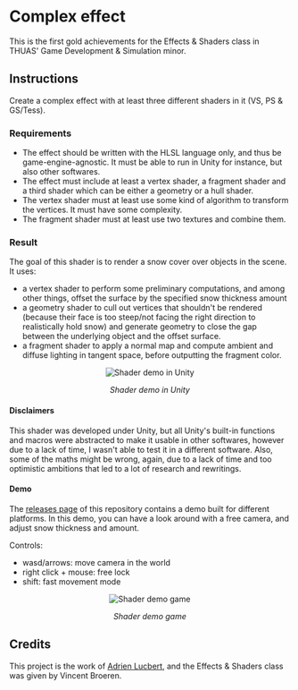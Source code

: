 # Complex effect

This is the first gold achievements for the Effects & Shaders class in THUAS'
Game Development & Simulation minor.

## Instructions

Create a complex effect with at least three different shaders in it (VS, PS &
GS/Tess).

### Requirements

- The effect should be written with the HLSL language only, and thus be
game-engine-agnostic. It must be able to run in Unity for instance, but also
other softwares.
- The effect must include at least a vertex shader, a fragment shader and a
third shader which can be either a geometry or a hull shader.
- The vertex shader must at least use some kind of algorithm to transform the
vertices. It must have some complexity.
- The fragment shader must at least use two textures and combine them.

### Result

The goal of this shader is to render a snow cover over objects in the
scene. It uses:
- a vertex shader to perform some preliminary computations, and among
other things, offset the surface by the specified snow thickness amount
- a geometry shader to cull out vertices that shouldn't be rendered
(because their face is too steep/not facing the right direction to
realistically hold snow) and generate geometry to close the gap between
the underlying object and the offset surface.
- a fragment shader to apply a normal map and compute ambient and diffuse
lighting in tangent space, before outputting the fragment color.

<div align="center">
  <img src="./resources/snow-cover-shader.gif" alt="Shader demo in Unity"/>
  <p><i>Shader demo in Unity</i></p>
</div>

#### Disclaimers

This shader was developed under Unity, but all Unity's built-in functions
and macros were abstracted to make it usable in other softwares, however
due to a lack of time, I wasn't able to test it in a different software.
Also, some of the maths might be wrong, again, due to a lack of time and
too optimistic ambitions that led to a lot of research and rewritings.

#### Demo

The [releases page](https://github.com/adrienlucbert/thuas-effects-shaders-gold1/releases)
of this repository contains a demo built for different platforms.
In this demo, you can have a look around with a free camera, and adjust snow
thickness and amount.

Controls:

- wasd/arrows: move camera in the world
- right click + mouse: free lock
- shift: fast movement mode

<div align="center">
  <img src="./resources/snow-cover-shader-demo.gif" alt="Shader demo game"/>
  <p><i>Shader demo game</i></p>
</div>

## Credits

This project is the work of [Adrien Lucbert](https://github.com/adrienlucbert),
and the Effects & Shaders class was given by Vincent Broeren.
